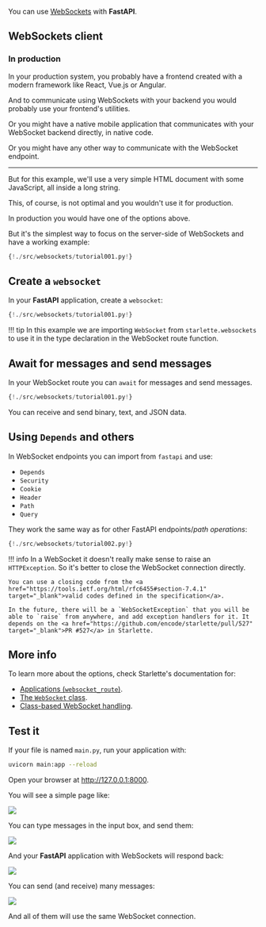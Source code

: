 
You can use <a href="https://developer.mozilla.org/en-US/docs/Web/API/WebSockets_API" target="_blank">WebSockets</a> with **FastAPI**.

## WebSockets client

### In production

In your production system, you probably have a frontend created with a modern framework like React, Vue.js or Angular.

And to communicate using WebSockets with your backend you would probably use your frontend's utilities.

Or you might have a native mobile application that communicates with your WebSocket backend directly, in native code.

Or you might have any other way to communicate with the WebSocket endpoint.

---

But for this example, we'll use a very simple HTML document with some JavaScript, all inside a long string.

This, of course, is not optimal and you wouldn't use it for production.

In production you would have one of the options above.

But it's the simplest way to focus on the server-side of WebSockets and have a working example:

```Python hl_lines="2 7 8 9 10 11 12 13 14 15 16 17 18 19 20 21 22 23 24 25 26 27 28 29 30 31 32 33 34 35 36 37 38 39 42 43 44"
{!./src/websockets/tutorial001.py!}
```

## Create a `websocket`

In your **FastAPI** application, create a `websocket`:

```Python hl_lines="3 47 48"
{!./src/websockets/tutorial001.py!}
```

!!! tip
    In this example we are importing `WebSocket` from `starlette.websockets` to use it in the type declaration in the WebSocket route function.

## Await for messages and send messages

In your WebSocket route you can `await` for messages and send messages.

```Python hl_lines="49 50 51 52 53"
{!./src/websockets/tutorial001.py!}
```

You can receive and send binary, text, and JSON data.

## Using `Depends` and others

In WebSocket endpoints you can import from `fastapi` and use:

* `Depends`
* `Security`
* `Cookie`
* `Header`
* `Path`
* `Query`

They work the same way as for other FastAPI endpoints/*path operations*:

```Python hl_lines="55 56 57 58 59 60 63 64 65 66 67 68 69 70 71 72 73 74 75 76 77 78"
{!./src/websockets/tutorial002.py!}
```

!!! info
    In a WebSocket it doesn't really make sense to raise an `HTTPException`. So it's better to close the WebSocket connection directly.

    You can use a closing code from the <a href="https://tools.ietf.org/html/rfc6455#section-7.4.1" target="_blank">valid codes defined in the specification</a>.

    In the future, there will be a `WebSocketException` that you will be able to `raise` from anywhere, and add exception handlers for it. It depends on the <a href="https://github.com/encode/starlette/pull/527" target="_blank">PR #527</a> in Starlette.

## More info

To learn more about the options, check Starlette's documentation for:

* <a href="https://www.starlette.io/applications/" target="_blank">Applications (`websocket_route`)</a>.
* <a href="https://www.starlette.io/websockets/" target="_blank">The `WebSocket` class</a>.
* <a href="https://www.starlette.io/endpoints/#websocketendpoint" target="_blank">Class-based WebSocket handling</a>.


## Test it

If your file is named `main.py`, run your application with:

```bash
uvicorn main:app --reload
```

Open your browser at <a href="http://127.0.0.1:8000" target="_blank">http://127.0.0.1:8000</a>.

You will see a simple page like:

<img src="/img/tutorial/websockets/image01.png">

You can type messages in the input box, and send them:

<img src="/img/tutorial/websockets/image02.png">

And your **FastAPI** application with WebSockets will respond back:

<img src="/img/tutorial/websockets/image03.png">

You can send (and receive) many messages:

<img src="/img/tutorial/websockets/image04.png">

And all of them will use the same WebSocket connection.
